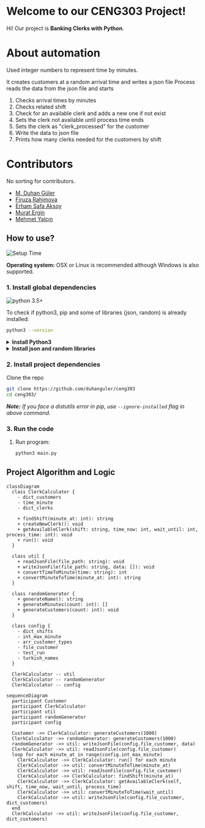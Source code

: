 # Welcome to our CENG303 Project!

Hi! Our project is **Banking Clerks with Python**. 

# About automation

Used integer numbers to represent time by minutes.

It creates customers at a random arrival time and writes a json file
Process reads the data from the json file and starts
1. Checks arrival times by minutes
2. Checks related shift
3. Check for an available clerk and adds a new one if not exist
4. Sets the clerk not available until process time ends
5. Sets the clerk as "clerk_processed" for the customer
6. Write the data to json file
7. Prints how many clerks needed for the customers by shift

# Contributors

No sorting for contributors.

- [M. Duhan Güler](https://github.com/duhanguler)
- [Firuza Rahimova](https://github.com/firagimova)
- [Erham Safa Aksoy](https://github.com/ErhamSafa)
- [Murat Ergin](https://github.com/MurattErginn)
- [Mehmet Yalçın](https://github.com/myalcinnurd)

## How to use?

![Setup Time](https://img.shields.io/badge/Setup_Time-10_min-blue.svg)

**Operating system:** OSX or Linux is recommended although Windows is also supported.

### 1. Install global dependencies

![python 3.5+](https://img.shields.io/badge/python-3.7+-blue.svg)

To check if python3, pip and some of libraries (json, random) is already installed:

```bash
python3 --version
```

<details>
	<summary><b>Install Python3</b></summary>

To install python3 follow instructions [here](https://www.python.org/downloads/)

To install pip - follow instructions [here](https://pip.pypa.io/en/stable/installation/)

</details>
<details>
<summary><b>Install json and random libraries</b></summary>

**Any installation method is fine.**

Recommended:

```bash
python3 -m pip install --user --upgrade pip
python3 -m pip install --user json
python3 -m pip install --user random
```


</details>


### 2. Install project dependencies

Clone the repo

```bash
git clone https://github.com/duhanguler/ceng303
cd ceng303/
```


_**Note:** If you face a distutils error in pip, use `--ignore-installed` flag in above command._

<!-- Wiki should not get cloned -->

### 3. Run the code

1. Run program:
   ```bash
   python3 main.py
   ```


## Project Algorithm and Logic

```mermaid
classDiagram
  class ClerkCalculator {
    - dict_customers
    - time_minute
    - dict_clerks

    + findShift(minute_at: int): string
    + createNewClerk(): void
    + getAvailableClerk(shift: string, time_now: int, wait_until: int, process_time: int): void
    + run(): void
  }

  class util {
    + readJsonFile(file_path: string): void
    + writeJsonFile(file_path: string, data: []): void
    + convertTimeToMinute(time: string): int
    + convertMinuteToTime(minute_at: int): string
  }

  class randomGenerator {
    + generateName(): string
    + generateMinutes(count: int): []
    + generateCustomers(count: int): void
  }

  class config {
    - dict_shifts
    - int_max_minute
    - arr_customer_types
    - file_customer
    - test_run
    - turkish_names
  }

  ClerkCalculator -- util
  ClerkCalculator -- randomGenerator
  ClerkCalculator -- config

```


```mermaid
sequenceDiagram
  participant Customer
  participant ClerkCalculator
  participant util
  participant randomGenerator
  participant config

  Customer ->> ClerkCalculator: generateCustomers(1000)
  ClerkCalculator ->> randomGenerator: generateCustomers(1000)
  randomGenerator ->> util: writeJsonFile(config.file_customer, data)
  ClerkCalculator ->> util: readJsonFile(config.file_customer)
  loop for each minute_at in range(config.int_max_minute)
    ClerkCalculator ->> ClerkCalculator: run() for each minute
    ClerkCalculator ->> util: convertMinuteToTime(minute_at)
    ClerkCalculator ->> util: readJsonFile(config.file_customer)
    ClerkCalculator ->> ClerkCalculator: findShift(minute_at)
    ClerkCalculator ->> ClerkCalculator: getAvailableClerk(self, shift, time_now, wait_until, process_time)
    ClerkCalculator ->> util: convertMinuteToTime(wait_until)
    ClerkCalculator ->> util: writeJsonFile(config.file_customer, dict_customers)
  end
  ClerkCalculator ->> util: writeJsonFile(config.file_customer, dict_customers)

```


